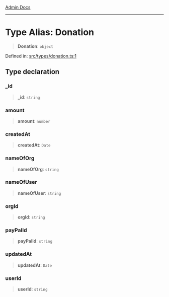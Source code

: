 [Admin Docs](/)

***

# Type Alias: Donation

> **Donation**: `object`

Defined in: [src/types/donation.ts:1](https://github.com/PalisadoesFoundation/talawa-admin/blob/main/src/types/donation.ts#L1)

## Type declaration

### \_id

> **\_id**: `string`

### amount

> **amount**: `number`

### createdAt

> **createdAt**: `Date`

### nameOfOrg

> **nameOfOrg**: `string`

### nameOfUser

> **nameOfUser**: `string`

### orgId

> **orgId**: `string`

### payPalId

> **payPalId**: `string`

### updatedAt

> **updatedAt**: `Date`

### userId

> **userId**: `string`
